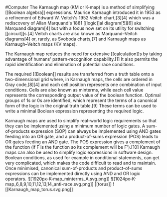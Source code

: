 #Computer 
The Karnaugh map (KM or K-map) is a method of simplifying [[Boolean algebra]] expressions. Maurice Karnaugh introduced it in 1953 as a refinement of Edward W. Veitch's 1952 Veitch chart,[3][4] which was a rediscovery of Allan Marquand's 1881 [[logic]]al diagram[5][6] aka Marquand diagram[4] but with a focus now set on its utility for switching [[circuit]]s.[4] Veitch charts are also known as Marquand–Veitch diagrams[4] or, rarely, as Svoboda charts,[7] and Karnaugh maps as Karnaugh–Veitch maps (KV maps).

The Karnaugh map reduces the need for extensive [[calculation]]s by taking advantage of humans' pattern-recognition capability.[1] It also permits the rapid identification and elimination of potential race conditions.

The required [[Boolean]] results are transferred from a truth table onto a two-dimensional grid where, in Karnaugh maps, the cells are ordered in Gray code,[8][4] and each cell position represents one combination of input conditions. Cells are also known as minterms, while each cell value represents the corresponding output value of the boolean function. Optimal groups of 1s or 0s are identified, which represent the terms of a canonical form of the logic in the original truth table.[9] These terms can be used to write a minimal Boolean expression representing the required logic.

Karnaugh maps are used to simplify real-world logic requirements so that they can be implemented using a minimum number of logic gates. A sum-of-products expression (SOP) can always be implemented using AND gates feeding into an OR gate, and a product-of-sums expression (POS) leads to OR gates feeding an AND gate. The POS expression gives a complement of the function (if F is the function so its complement will be F').[10] Karnaugh maps can also be used to simplify logic expressions in software design. Boolean conditions, as used for example in conditional statements, can get very complicated, which makes the code difficult to read and to maintain. Once minimised, canonical sum-of-products and product-of-sums expressions can be implemented directly using AND and OR logic operators.
![[1920px-K-map_minterms_A.svg.png]]
![[1024px-K-map_6,8,9,10,11,12,13,14_anti-race.svg.png]]
[[torus]]
![[Karnaugh_map_torus.svg.png]]